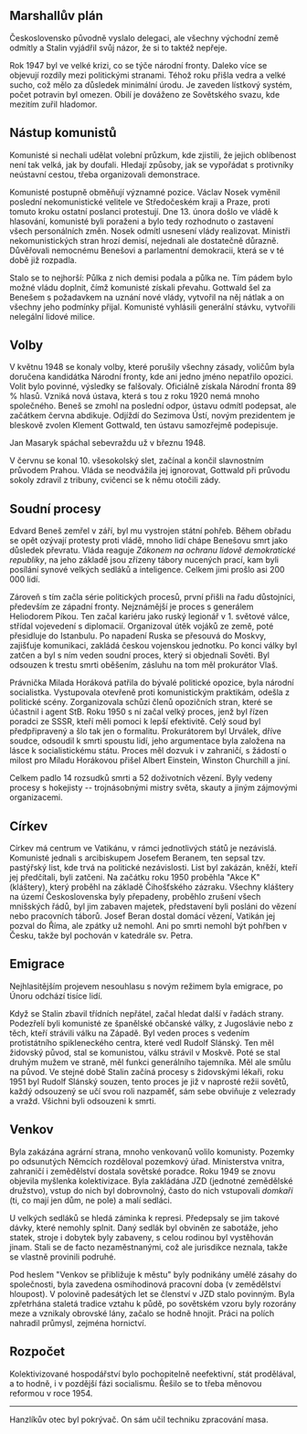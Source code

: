 ## Marshallův plán

Československo původně vyslalo delegaci, ale všechny východní země odmítly a Stalin vyjádřil svůj názor, že si to taktéž nepřeje.

Rok 1947 byl ve velké krizi, co se týče národní fronty. Daleko více se objevují rozdíly mezi politickými stranami. Téhož roku přišla vedra a velké sucho, což mělo za důsledek minimální úrodu. Je zaveden lístkový systém, počet potravin byl omezen. Obilí je dováženo ze Sovětského svazu, kde mezitím zuřil hladomor.

## Nástup komunistů

Komunisté si nechali udělat volební průzkum, kde zjistili, že jejich oblíbenost není tak velká, jak by doufali. Hledají způsoby, jak se vypořádat s protivníky neústavní cestou, třeba organizovali demonstrace.

Komunisté postupně obměňují významné pozice. Václav Nosek vyměnil poslední nekomunistické velitele ve Středočeském kraji a Praze, proti tomuto kroku ostatní poslanci protestují. Dne 13. února došlo ve vládě k hlasování, komunisté byli poraženi a bylo tedy rozhodnuto o zastavení všech personálních změn. Nosek odmítl usnesení vlády realizovat. Ministři nekomunistických stran hrozí demisí, nejednali ale dostatečně důrazně. Důvěřovali nemocnému Benešovi a parlamentní demokracii, která se v té době již rozpadla.

Stalo se to nejhorší: Půlka z nich demisi podala a půlka ne. Tím pádem bylo možné vládu doplnit, čímž komunisté získali převahu. Gottwald šel za Benešem s požadavkem na uznání nové vlády, vytvořil na něj nátlak a on všechny jeho podmínky přijal. Komunisté vyhlásili generální stávku, vytvořili nelegální lidové milice.

## Volby

V květnu 1948 se konaly volby, které porušily všechny zásady, voličům byla doručena kandidátka Národní fronty, kde ani jedno jméno nepatřilo opozici. Volit bylo povinné, výsledky se falšovaly. Oficiálně získala Národní fronta 89 % hlasů. Vzniká nová ústava, která s tou z roku 1920 nemá mnoho společného. Beneš se zmohl na poslední odpor, ústavu odmítl podepsat, ale začátkem června abdikuje. Odjíždí do Sezimova Ústí, novým prezidentem je bleskově zvolen Klement Gottwald, ten ústavu samozřejmě podepisuje.

Jan Masaryk spáchal sebevraždu už v březnu 1948.

V červnu se konal 10. všesokolský slet, začínal a končil slavnostním průvodem Prahou. Vláda se neodvážila jej ignorovat, Gottwald při průvodu sokoly zdravil z tribuny, cvičenci se k němu otočili zády.

## Soudní procesy

Edvard Beneš zemřel v září, byl mu vystrojen státní pohřeb. Během obřadu se opět ozývají protesty proti vládě, mnoho lidí chápe Benešovu smrt jako důsledek převratu. Vláda reaguje *Zákonem na ochranu lidově demokratické republiky*, na jeho základě jsou zřízeny tábory nucených prací, kam byli posílání synové velkých sedláků a inteligence. Celkem jimi prošlo asi 200 000 lidí.

Zároveň s tím začla série politických procesů, první přišli na řadu důstojníci, především ze západní fronty. Nejznámější je proces s generálem Heliodorem Píkou. Ten začal kariéru jako ruský legionář v 1. světové válce, střídal vojevedení s diplomacií. Organizoval útěk vojáků ze země, poté přesidluje do Istanbulu. Po napadení Ruska se přesouvá do Moskvy, zajišťuje komunikaci, zakládá českou vojenskou jednotku. Po konci války byl zatčen a byl s ním veden soudní proces, který si objednali Sověti. Byl odsouzen k trestu smrti oběšením, zásluhu na tom měl prokurátor Vlaš.

Právnička Milada Horáková patřila do bývalé politické opozice, byla národní socialistka. Vystupovala otevřeně proti komunistickým praktikám, odešla z politické scény. Zorganizovala schůzi členů opozičních stran, které se účastnil i agent StB. Roku 1950 s ní začal velký proces, jenž byl řízen poradci ze SSSR, kteří měli pomoci k lepší efektivitě. Celý soud byl předpřipravený a šlo tak jen o formalitu. Prokurátorem byl Urválek, dříve soudce, odsoudil k smrti spoustu lidí, jeho argumentace byla založena na lásce k socialistickému státu. Proces měl dozvuk i v zahraničí, s žádostí o milost pro Miladu Horákovou přišel Albert Einstein, Winston Churchill a jiní.

Celkem padlo 14 rozsudků smrti a 52 doživotních vězení. Byly vedeny procesy s hokejisty -- trojnásobnými mistry světa, skauty a jiným zájmovými organizacemi.

## Církev

Církev má centrum ve Vatikánu, v rámci jednotlivých států je nezávislá. Komunisté jednali s arcibiskupem Josefem Beranem, ten sepsal tzv. pastýřský list, kde trvá na politické nezávislosti. List byl zakázán, kněží, kteří jej předčítali, byli zatčeni. Na začátku roku 1950 proběhla "Akce K" (kláštery), který proběhl na základě Čihošťského zázraku. Všechny kláštery na území Československa byly přepadeny, proběhlo zrušení všech mnišských řádů, byl jim zabaven majetek, představení byli posláni do vězení nebo pracovních táborů. Josef Beran dostal domácí vězení, Vatikán jej pozval do Říma, ale zpátky už nemohl. Ani po smrti nemohl být pohřben v Česku, takže byl pochován v katedrále sv. Petra.

## Emigrace

Nejhlasitějším projevem nesouhlasu s novým režimem byla emigrace, po Únoru odchází tisíce lidí.

Když se Stalin zbavil třídních nepřátel, začal hledat další v řadách strany. Podezřelí byli komunisté ze španělské občanské války, z Jugoslávie nebo z těch, kteří strávili válku na Západě. Byl veden proces s vedením protistátního spikleneckého centra, které vedl Rudolf Slánský. Ten měl židovský původ, stal se komunistou, válku strávil v Moskvě. Poté se stal druhým mužem ve straně, měl funkci generálního tajemníka. Měl ale smůlu na původ. Ve stejné době Stalin začíná procesy s židovskými lékaři, roku 1951 byl Rudolf Slánský souzen, tento proces je již v naprosté režii sovětů, každý odsouzený se učí svou roli nazpaměť, sám sebe obviňuje z velezrady a vražd. Všichni byli odsouzeni k smrti.

## Venkov

Byla zakázána agrární strana, mnoho venkovanů volilo komunisty. Pozemky po odsunutých Němcích rozděloval pozemkový úřad. Ministerstva vnitra, zahraničí i zemědělství dostala sovětské poradce. Roku 1949 se znovu objevila myšlenka kolektivizace. Byla zakládána JZD (jednotné zemědělské družstvo), vstup do nich byl dobrovnolný, často do nich vstupovali *domkaři* (ti, co mají jen dům, ne pole) a malí sedláci.

U velkých sedláků se hledá záminka k represi. Předepsaly se jim takové dávky, které nemohly splnit. Daný sedlák byl obviněn ze sabotáže, jeho statek, stroje i dobytek byly zabaveny, s celou rodinou byl vystěhován jinam. Stali se de facto nezaměstnanými, což ale jurisdikce neznala, takže se vlastně provinili podruhé.

Pod heslem "Venkov se přibližuje k městu" byly podnikány umělé zásahy do společnosti, byla zavedena osmihodinová pracovní doba (v zemědělství hloupost). V polovině padesátých let se členství v JZD stalo povinným. Byla zpřetrhána staletá tradice vztahu k půdě, po sovětském vzoru byly rozorány meze a vznikaly obrovské lány, začalo se hodně hnojit. Práci na polích nahradil průmysl, zejména hornictví.

## Rozpočet

Kolektivizované hospodářství bylo pochopitelně neefektivní, stát prodělával, a to hodně, i v pozdější fázi socialismu. Řešilo se to třeba měnovou reformou v roce 1954.

---

Hanzlíkův otec byl pokrývač. On sám učil techniku zpracování masa.